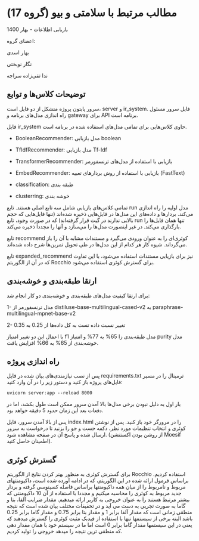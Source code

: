 # مطالب مرتبط با سلامتی و بیو (گروه 17)

بازیابی اطلاعات - بهار 1400

اعضای گروه:

بهار اسدی

نگار نوبختی

ندا تقی‌زاده سراجه

## توضیحات کلاس‌ها و توابع

سرور پایتون پروژه متشکل از دو فایل است، server و ir_system. فایل سرور مسئول راه اندازی مدل‌های برنامه و gateway برای API برنامه است.

فایل ir_system حاوی کلاس‌هایی برای تمامی مدل‌های استفاده شده در برنامه است.

- BooleanRecommender: مدل بازیابی boolean
- TfIdfRecommender: مدل بازیابی Tf-Idf
- TransformerRecommender: بازیابی با استفاده از مدل‌های ترنسفورمر
- EmbedRecommender: بازیابی با استفاده از روش‌ بردار‌های تعبیه (FastText)

- classification: طبقه بندی
- clusterring: خوشه بندی

تمامی کلاس‌های بازیابی شامل سه تابع اصلی هستند. تابع run مدل اولیه را راه اندازی می‌کند. بردارها و داده‌های این مدل‌ها در فایل‌هایی ذخیره شده‌اند (تنها فایل‌هایی که حجم بالایی ندارند در گیت قرار گرفته‌اند) که در صورت وجود، تابع run تنها همان فایل‌ها را بارگذاری می‌کند. در غیر اینصورت مدل‌ها را می‌سازد و آنها را مجددا ذخیره می‌کند.

تابع recommend کوئری‌ای را به عنوان ورودی می‌گیرد و مستندات مشابه با آن را باز می‌گرداند. شیوه کار هر کدام از این مدل‌ها در طی تحویل تمرین‌ها شرح داده شده‌اند.

تابع expanded_recommend نیز برای بازیابی مستندات استفاده می‌شود، با این تفاوت که در آن از الگوریتم Rocchio برای گسترش کوئری استفاده می‌شود.

## ارتقا طبقه‌بندی و خوشه‌بندی

برای ارتقا کیفیت مدل‌های طبقه‌بندی و خوشه‌بندی دو کار انجام شد:

1- مدل ترنسفورمر از distiluse-base-multilingual-cased-v2 به paraphrase-multilingual-mpnet-base-v2

2- تغییر نسبت داده تست به کل داده‌ها از 0.25 به 0.35

با اعمال این دو تغییر امتیاز f1 مدل طبقه‌بندی زا 65% به 77% و امتیاز purity مدل خوشه‌بندی از 65% به 66% افزایش یافت.

## راه اندازی پروژه

پس از نصب نیازمندی‌های بیان شده در فایل requirements.txt ترمینال را در مسیر فایل‌های پروژه باز کنید و دستور زیر را در آن وارد کنید:

    uvicorn server:app --reload 8000

بار اول به دلیل نبودن برخی مدل‌ها بالا آمدن سرور ممکن است طول بکشد، اما در دفعات بعد این زمان حدود 5 دقیقه خواهد بود.

پس از بالا آمدن سرور، فایل index.html را در مرورگر خود باز کنید. پس از نوشتن کوئری و انتخاب تنظیمات مورد نظر، دکمه جست و جو را بزنید تا درخواست به سرور ارسال شده و پاسخ آن در صفحه مشاهده شود. (از روشن بودن اکستنشن Moesif اطمینان حاصل کنید).

## گسترش کوئری
برای گسترش کوئری به منظور بهتر کردن نتایج از الگوریتم Rocchio استفاده کردیم. براساس فرمول ارائه شده در این الگوریتم، که در ادامه آورده شده است، داکیومنتهای مربوط و نامربوط را از میان همه داکیومنتها براساس فاصله کسینوسی گرفته و بردار جدید مربوط به کوئری را محاسبه میکنیم و مجددا با استفاده از آن 10 داکیومنتی که بیشتر مرتبط هستند را به عنوان خروجی به کاربر ارائه میدهیم. مقدار ضرایب آلفا، بتا و گاما به صورت تجربی به دست می آید و در تحقیقات مختلف بیان شده است که نتیجه منطقی زمانی است که مقدار آلفا برابر 1 و مقدار بتا برابر 0.75 و مقدار گاما برابر 0.25 باشد البته برخی از سیستمها تنها با استفاده از فیدبک مثبت کوئری را گسترش میدهند که یعنی در این سیستمها مقدار گاما برابر 0 است اما ما در سیستم خود با همان مقدار دهی که منطقی ترین نتیجه را میدهد خروجی را تولید کردیم.
